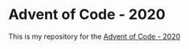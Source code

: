 # Advent of Code - 2020

This is my repository for the [Advent of Code - 2020](https://adventofcode.com/2020)
